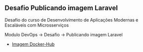 ## Desafio Publicando imagem Laravel

Desafio do curso de Desenvolvimento de Aplicações Modernas e Escaláveis com Microsserviços

Modulo DevOps -> Desafio -> Publicando imagem Laravel

- [Imagem Docker-Hub](https://hub.docker.com/repository/docker/fuentesbr/lms-desafio-docker-laravel)